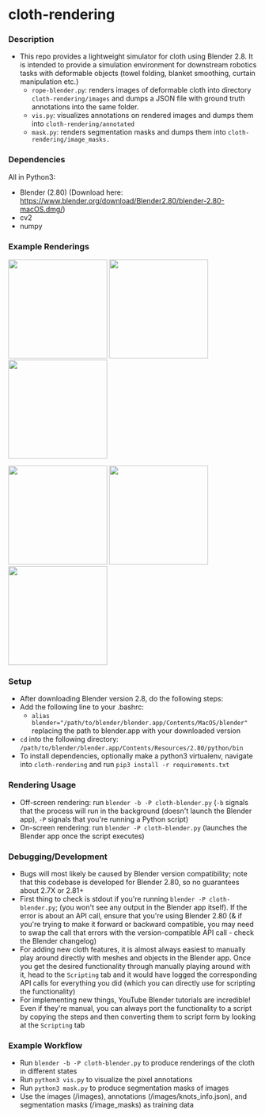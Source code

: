 # cloth-rendering

### Description
* This repo provides a lightweight simulator for cloth using Blender 2.8. It is intended to provide a simulation environment for downstream robotics tasks with deformable objects (towel folding, blanket smoothing, curtain manipulation etc.)
  * `rope-blender.py`: renders images of deformable cloth into directory `cloth-rendering/images` and dumps a JSON file with ground truth annotations into the same folder.
  * `vis.py`: visualizes annotations on rendered images and dumps them into `cloth-rendering/annotated`
  * `mask.py`: renders segmentation masks and dumps them into `cloth-rendering/image_masks.` 
  
### Dependencies
All in Python3:
* Blender (2.80) (Download here: https://www.blender.org/download/Blender2.80/blender-2.80-macOS.dmg/)
* cv2
* numpy
  
### Example Renderings
<p float="left">
 <img src="https://github.com/priyasundaresan/cloth-rendering/blob/master/images/000010_rgb.png" height="200">
 <img src="https://github.com/priyasundaresan/cloth-rendering/blob/master/images/000015_rgb.png" height="200">
 <img src="https://github.com/priyasundaresan/cloth-rendering/blob/master/images/000020_rgb.png" height="200">
</p>

<p float="left">
 <img src="https://github.com/priyasundaresan/cloth-rendering/blob/master/texture_images/000010_rgb.png" height="200">
 <img src="https://github.com/priyasundaresan/cloth-rendering/blob/master/texture_images/000015_rgb.png" height="200">
 <img src="https://github.com/priyasundaresan/cloth-rendering/blob/master/texture_images/000020_rgb.png" height="200">
</p>

### Setup
* After downloading Blender version 2.8, do the following steps:
* Add the following line to your .bashrc: 
  * `alias blender="/path/to/blender/blender.app/Contents/MacOS/blender"` replacing the path to blender.app with your downloaded version
* `cd` into the following directory: `/path/to/blender/blender.app/Contents/Resources/2.80/python/bin`
* To install dependencies, optionally make a python3 virtualenv, navigate into `cloth-rendering` and run `pip3 install -r requirements.txt`

### Rendering Usage
* Off-screen rendering: run `blender -b -P cloth-blender.py` (`-b` signals that the process will run in the background (doesn't launch the Blender app), `-P` signals that you're running a Python script)
* On-screen rendering: run `blender -P cloth-blender.py` (launches the Blender app once the script executes)

### Debugging/Development
* Bugs will most likely be caused by Blender version compatibility; note that this codebase is developed for Blender 2.80, so no guarantees about 2.7X or 2.81+
* First thing to check is stdout if you're running `blender -P cloth-blender.py`; (you won't see any output in the Blender app itself). If the error is about an API call, ensure that you're using Blender 2.80 (& if you're trying to make it forward or backward compatible, you may need to swap the call that errors with the version-compatible API call - check the Blender changelog)
* For adding new cloth features, it is almost always easiest to manually play around directly with meshes and objects in the Blender app. Once you get the desired functionality through manually playing around with it, head to the `Scripting` tab and it would have logged the corresponding API calls for everything you did (which you can directly use for scripting the functionality)
* For implementing new things, YouTube Blender tutorials are incredible! Even if they're manual, you can always port the functionality to a script by copying the steps and then converting them to script form by looking at the `Scripting` tab

### Example Workflow
* Run `blender -b -P cloth-blender.py` to produce renderings of the cloth in different states
* Run `python3 vis.py` to visualize the pixel annotations
* Run `python3 mask.py` to produce segmentation masks of images
* Use the images (/images), annotations (/images/knots_info.json), and segmentation masks (/image_masks) as training data
